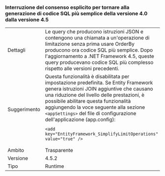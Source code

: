 ### <a name="opt-in-break-to-revert-from-different-45-sql-generation-to-simpler-40-sql-generation"></a>Interruzione del consenso esplicito per tornare alla generazione di codice SQL più semplice della versione 4.0 dalla versione 4.5

|   |   |
|---|---|
|Dettagli|Le query che producono istruzioni JSON e contengono una chiamata a un'operazione di limitazione senza prima usare OrderBy producono ora codice SQL più semplice. Dopo l'aggiornamento a .NET Framework 4.5, queste query producevano codice SQL più complesso rispetto alle versioni precedenti.|
|Suggerimento|Questa funzionalità è disabilitata per impostazione predefinita. Se Entity Framework genera istruzioni JOIN aggiuntive che causano una riduzione del livello delle prestazioni, è possibile abilitare questa funzionalità aggiungendo la voce seguente alla sezione <code>&lt;appSettings&gt;</code> del file di configurazione dell'applicazione (app.config):<pre><code class="language-xml">&lt;add key=&quot;EntityFramework_SimplifyLimitOperations&quot; value=&quot;true&quot; /&gt;&#13;&#10;</code></pre>|
|Ambito|Trasparente|
|Versione|4.5.2|
|Tipo|Runtime|

